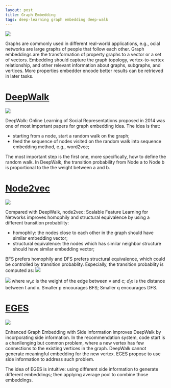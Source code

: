```yaml
---
layout: post
title: Graph Embedding
tags: deep-learning graph embedding deep-walk
---
```


![](https://pic3.zhimg.com/80/v2-ad4da5b234e34bf4cf19aa1ea511d496_hd.jpg)

Graphs are commonly used in different real-world applications, e.g., ocial networks are large graphs of people that follow each other. Graph embeddings are the transformation of property graphs to a vector or a set of vectors. Embedding should capture the graph topology, vertex-to-vertex relationship, and other relevant information about graphs, subgraphs, and vertices. More properties embedder encode better results can be retrieved in later tasks.

# [DeepWalk](https://arxiv.org/abs/1403.6652)

![](https://pic3.zhimg.com/80/v2-6c548cc39af4400988d04ed1104bb3c2_hd.jpg)

DeepWalk: Online Learning of Social Representations proposed in 2014 was one of most important papers for graph embedding idea. The idea is that:
- starting from a node, start a random walk on the graph;
- feed the sequence of nodes visited on the random walk into sequence embedding method, e.g., word2vec;

The most important step is the first one, more specifically, how to define the random walk. In DeepWalk, the transition probability from Node a to Node b is proportional to the the weight between a and b.

# [Node2vec](https://cs.stanford.edu/~jure/pubs/node2vec-kdd16.pdf)

![](https://pic2.zhimg.com/80/v2-20a6b345cfe45706b43db91a78ee5b69_hd.jpg)

Compared with DeepWalk, node2vec: Scalable Feature Learning for Networks improves homophily and structural equivalence by using a different transition probability:
- homophily: the nodes close to each other in the graph should have similar embedding vector;
- structural equivalence: the nodes which has similar neighbor structure should have similar embedding vector;

BFS prefers homophily and DFS prefers structural equivalence, which could be controlled by transition probablity. Especially, the transition probablity is computed as:
![](https://pic2.zhimg.com/80/v2-61287731efe14d38a7084fa2f77ec3c1_hd.jpg)

![](https://pic2.zhimg.com/80/v2-481056c49b3619ff679fe10ee38c24c1_hd.jpg)
where $w_vc$ is the weight of the edge between v and c; $d_tx$ is the distance between t and x. Smaller p encourages BFS; Smaller q encourages DFS.

# [EGES](https://arxiv.org/pdf/1803.02349)

![](https://pic2.zhimg.com/80/v2-740642a04298d289d19cd4225d062b5d_hd.jpg)

Enhanced Graph Embedding with Side Information improves DeepWalk by incorporating side information. In the recommendation system, code start is a chanllenging but common problem, where a new vertex has few connections to the existing vertices in the graph. DeepWalk cannot generate meaningful embedding for the new vertex. EGES propose to use side information to address such problem.

The idea of EGES is intuitive: using different side information to generate different embeddings; then applying average pool to combine those embeddings.

